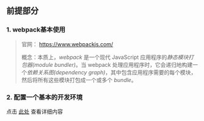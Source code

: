## 前提部分

### 1. webpack基本使用

> 官网： https://www.webpackjs.com/
>
> 概念：本质上，*webpack* 是一个现代 JavaScript 应用程序的*静态模块打包器(module bundler)*。当 webpack 处理应用程序时，它会递归地构建一个*依赖关系图(dependency graph)*，其中包含应用程序需要的每个模块，然后将所有这些模块打包成一个或多个 *bundle*。

### 2. 配置一个基本的开发环境

点击 [此处](./001.配置一个基本的开发环境) 查看详细内容

